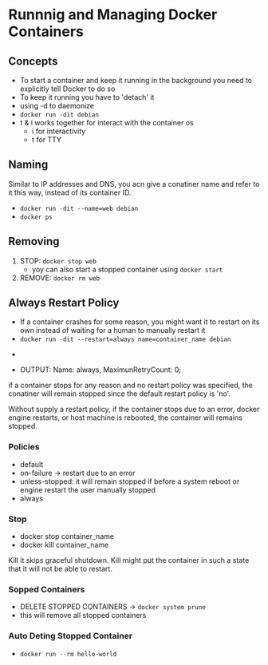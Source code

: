 # Runnnig and Managing Docker Containers

## Concepts

- To start a container and keep it running in the background you need to explicitly tell Docker to do so
- To keep it running you have to 'detach' it 
- using -d to daemonize 
- ```docker run -dit debian```
- t & i works together for interact with the container os
    - i for interactivity
    - t for TTY

## Naming

Similar to IP addresses and DNS, you acn give a conatiner name and refer to it this way, instead of its container ID.

- ```docker run -dit --name=web debian```
- ```docker ps```

## Removing

1. STOP: ```docker stop web```
    - yoy can also start a stopped container using ```docker start```
2. REMOVE: ```docker rm web```

## Always Restart Policy

- If a container crashes for some reason, you might want it to restart on its own instead of waiting for a human to manually restart it 
- ```docker run -dit --restart=always name=container_name debian```
- ```docker inspect container_name | grep -A3 RestartPolicy
- OUTPUT: Name: always, MaximunRetryCount: 0;

if a container stops for any reason and no restart policy was specified, the conatiner will remain stopped since the default restart policy is 'no'.

Without supply a restart policy, if the container stops due to an error, docker engine restarts, or host machine is rebooted, the container will remains stopped.

### Policies

- default
- on-failure -> restart due to an error
- unless-stopped: it will remain stopped if before a system reboot or engine restart the user manually stopped 
- always

### Stop

- docker stop container_name
- docker kill container_name

Kill it skips graceful shutdown. Kill might put the container in such a state that it will not be able to restart.

### Sopped Containers

- DELETE STOPPED CONTAINERS -> ```docker system prune```
- this will remove all stopped containers

### Auto Deting Stopped Container

- ```docker run --rm hello-world```
